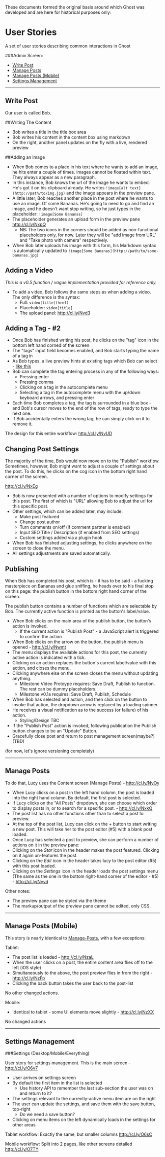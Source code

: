 These documents formed the original basis around which Ghost was developed and are here for historical purposes only:

# User Stories

A set of user stories describing common interactions in Ghost

###Admin Screen: 

* [Write Post](#write-post)
* [Manage Posts](#manage-posts)
* [Manage Posts (Mobile)](#manage-posts-%28mobile%29)
* [Settings Management](#settings-management)

---

## Write Post

Our user is called Bob. 

##Writing The Content

* Bob writes a title in the title box area
* Bob writes his content in the content box using markdown
* On the right, another panel updates on the fly with a live, rendered preview

##Adding an Image

* When Bob comes to a place in his text where he wants to add an image, he hits enter a couple of times. Images cannot be floated within text. They always appear as a new paragraph.
* In this instance, Bob knows the url of the image he wants to embed. He's got it on his clipboard already. He writes `!image[alt text](http://path/to/img.jpg)` and the image appears in the preview pane.
* A little later, Bob reaches another place in the post where he wants to use an image. Of some Bananas. He's going to need to go and find an image, and he doesn't want stop writing, so he just types in the placeholder: `!image[Some Bananas]`
* The placeholder generates an upload form in the preview pane http://cl.ly/NxpQ
    * NB: The two icons in the corners should be added as non-functional placeholders only, for now. Later they will be "add image from URL" and "Take photo with camera" respectively.
* When Bob later uploads his image with this form, his Markdown syntax is automatically updated to `!image[Some Bananas](http://path/to/some-bananas.jpg)`

## Adding a Video

*This is a v0.5 function / vague implementation provided for reference only.*

* To add a video, Bob follows the same steps as when adding a video. The only difference is the syntax:
    * Full: `video[title](href)`
    * Placeholder: `video[title]`
    * The upload panel: http://cl.ly/Nvd3

## Adding a Tag - #2

* Once Bob has finished writing his post, he clicks on the "tag" icon in the bottom left hand corned of the screen
* The "tags" input field becomes enabled, and Bob starts typing the name of a tag in
* As Bob types, a live preview hints at existing tags which Bob can select - [like this](http://twitter.github.io/typeahead.js/)
* Bob can complete the tag entering process in any of the following ways:
    * Pressing enter
    * Pressing comma
    * Clicking on a tag in the autocomplete menu
    * Selecting a tag in the autocomplete menu with the up/down keyboard arrows, and pressing enter
* Each time Bob completes a tag, the tag is surrounded in a blue box - and Bob's cursor moves to the end of the row of tags, ready to type the next one.
* If Bob accidentally enters the wrong tag, he can simply click on it to remove it.

The design for this entire workflow: http://cl.ly/NvUD

## Changing Post Settings

The majority of the time, Bob would now move on to the "Publish" workflow. Sometimes, however, Bob might want to adjust a couple of settings about the post. To do this, he clicks on the cog icon in the bottom right hand corner of the screen.

http://cl.ly/NxEg

* Bob is now presented with a number of options to modify settings for this post. The first of which is "URL" allowing Bob to adjust the url for this specific post.
* Other settings, which can be added later, may include:
    * Make post featured
    * Change post author
    * Turn comments on/off (if comment partner is enabled)
    * Input SEO Title / Description (if enabled from SEO settings)
    * Custom settings added via a plugin hook
* When Bob has finished adjusting settings, he clicks anywhere on the screen to close the menu.
* All settings adjustments are saved automatically.

## Publishing

When Bob has completed his post, which is - it has to be said - a fucking masterpiece on Bananas and glue sniffing, he heads over to his final stop on this page: the publish button in the bottom right hand corner of the screen.

The publish button contains a number of functions which are selectable by Bob. The currently active function is printed as the button's label/value.

* When Bob clicks on the main area of the publish button, the button's action is invoked.
    * If the current action is "Publish Post" - a JavaScript alert is triggered to confirm the action
* When Bob clicks on the arrow on the button, the publish menu is opened - http://cl.ly/Nwmt
* The menu displays the available actions for this post, the currently active action is indicated with a tick.
* Clicking on an action replaces the button's current label/value with this action, and closes the menu.
* Clicking anywhere else on the screen closes the menu without updating anything.
    * Milestone Video Protoype requires: Save Draft, Publish to function. The rest can be dummy placeholders.
    * Milestone v0.1a requires: Save Draft, Publish, Schedule
* When Bob has selected and action, and then click on the button to invoke that action, the dropdown arrow is replaced by a loading spinner.
* He receives a visual notification as to the success (or failure) of his action.
    * Styling/Design TBC
* If the "Publish Post" action is invoked, following publication the Publish button changes to be an "Update" Button.
* Gracefully close post and return to post management screen(maybe?)(TBD)

(for now, let's ignore versioning completely)

----

## Manage Posts

To do that, Lucy uses the Content screen (Manage Posts) - http://cl.ly/NyOy

* When Lucy clicks on a post in the left hand column, the post is loaded into the right hand column. By default, the first post is selected.
* If Lucy clicks on the "All Posts" dropdown, she can choose which order to display posts in, or to search for a specific post. - http://cl.ly/NxkQ
* The post list has no other functions other than to select a post to preview.
* At the top of the post list, Lucy can click on the + button to start writing a new post. This will take her to the post editor (#5) with a blank post loaded.
* Once Lucy has selected a post to preview, she can perform a number of actions on it in the preview pane:
* Clicking on the *Star* icon in the header makes the post featured. Clicking on it again un-features the post.
* Clicking on the *Edit* icon in the header takes lucy to the post editor (#5) with this post loaded.
* Clicking on the *Settings* icon in the header loads the post settings menu (The same as the one in the bottom right-hand corner of the editor - #5) - http://cl.ly/Nyvd

Other notes:

* The preview pane can be styled via the theme
* The markup/output of the preview pane cannot be edited, only CSS.

----

## Manage Posts (Mobile)

This story is nearly identical to [Manage-Posts](#Manage-Posts), with a few exceptions:

Tablet:

* The post list is loaded - http://cl.ly/NzaL
* When the user clicks on a post, the entire content area flies off to the left (iOS style)
* Simultaneously to the above, the post preview flies in from the right - http://cl.ly/NzFp
* Clicking the back button takes the user back to the post-list

No other changed actions.

Mobile:

* Identical to tablet - some UI elements move slightly - http://cl.ly/NzXX

No changed actions

----

## Settings Management

###Settings (Desktop/Mobile/Everything)

User story for settings management. This is the main screen - http://cl.ly/O6v7

* User arrives on settings screen
* By default the first item in the list is selected
    * Use history API to remember the last sub-section the user was on and return to it?
* The settings relevant to the currently-active menu item are on the right
* The user can update the settings, and save them with the save button, top-right
    * Do we need a save button?
* Clicking on menu items on the left dynamically loads in the settings for other areas

Tablet workflow: Exactly the same, but smaller columns http://cl.ly/O6sC

Mobile workflow: Split into 2 pages, like other screens detailed http://cl.ly/O7TY
